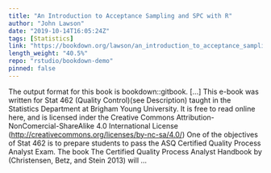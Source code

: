 ```yaml
---
title: "An Introduction to Acceptance Sampling and SPC with R"
author: "John Lawson"
date: "2019-10-14T16:05:24Z"
tags: [Statistics]
link: "https://bookdown.org/lawson/an_introduction_to_acceptance_sampling_and_spc_with_r11/"
length_weight: "40.5%"
repo: "rstudio/bookdown-demo"
pinned: false
---
```


The output format for this book is bookdown::gitbook. [...] This e-book was written for Stat 462 (Quality Control)(see Description) taught in the Statistics Department at Brigham Young University. It is free to read online here, and is licensed inder the Creative Commons Attribution-NonComercial-ShareAlike 4.0 International License (http://creativecommons.org/licenses/by-nc-sa/4.0/) One of the objectives of Stat 462 is to prepare students to pass the ASQ Certified Quality Process Analyst Exam. The book The Certified Quality Process Analyst Handbook by (Christensen, Betz, and Stein 2013) will ...
